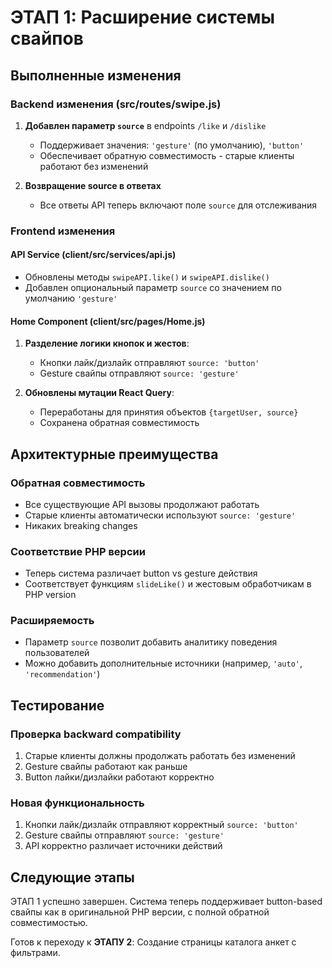 # ЭТАП 1: Расширение системы свайпов

## Выполненные изменения

### Backend изменения (src/routes/swipe.js)

1. **Добавлен параметр `source`** в endpoints `/like` и `/dislike`
   - Поддерживает значения: `'gesture'` (по умолчанию), `'button'`
   - Обеспечивает обратную совместимость - старые клиенты работают без изменений

2. **Возвращение source в ответах**
   - Все ответы API теперь включают поле `source` для отслеживания

### Frontend изменения

#### API Service (client/src/services/api.js)
- Обновлены методы `swipeAPI.like()` и `swipeAPI.dislike()`
- Добавлен опциональный параметр `source` со значением по умолчанию `'gesture'`

#### Home Component (client/src/pages/Home.js)
1. **Разделение логики кнопок и жестов**:
   - Кнопки лайк/дизлайк отправляют `source: 'button'`
   - Gesture свайпы отправляют `source: 'gesture'`

2. **Обновлены мутации React Query**:
   - Переработаны для принятия объектов `{targetUser, source}`
   - Сохранена обратная совместимость

## Архитектурные преимущества

### Обратная совместимость
- Все существующие API вызовы продолжают работать
- Старые клиенты автоматически используют `source: 'gesture'`
- Никаких breaking changes

### Соответствие PHP версии
- Теперь система различает button vs gesture действия
- Соответствует функциям `slideLike()` и жестовым обработчикам в PHP version

### Расширяемость
- Параметр `source` позволит добавить аналитику поведения пользователей
- Можно добавить дополнительные источники (например, `'auto'`, `'recommendation'`)

## Тестирование

### Проверка backward compatibility
1. Старые клиенты должны продолжать работать без изменений
2. Gesture свайпы работают как раньше
3. Button лайки/дизлайки работают корректно

### Новая функциональность
1. Кнопки лайк/дизлайк отправляют корректный `source: 'button'`
2. Gesture свайпы отправляют `source: 'gesture'`
3. API корректно различает источники действий

## Следующие этапы

ЭТАП 1 успешно завершен. Система теперь поддерживает button-based свайпы как в оригинальной PHP версии, с полной обратной совместимостью.

Готов к переходу к **ЭТАПУ 2**: Создание страницы каталога анкет с фильтрами.